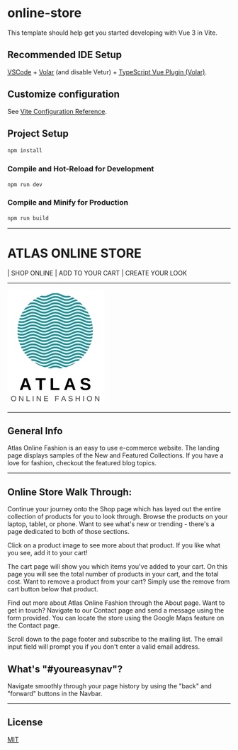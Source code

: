 # online-store

This template should help get you started developing with Vue 3 in Vite.

## Recommended IDE Setup

[VSCode](https://code.visualstudio.com/) + [Volar](https://marketplace.visualstudio.com/items?itemName=Vue.volar) (and disable Vetur) + [TypeScript Vue Plugin (Volar)](https://marketplace.visualstudio.com/items?itemName=Vue.vscode-typescript-vue-plugin).

## Customize configuration

See [Vite Configuration Reference](https://vitejs.dev/config/).

## Project Setup

```sh
npm install
```

### Compile and Hot-Reload for Development

```sh
npm run dev
```

### Compile and Minify for Production

```sh
npm run build
```

-----------------------------------------------------------------
# ATLAS ONLINE STORE

| SHOP ONLINE | ADD TO YOUR CART | CREATE YOUR LOOK
*** 

![Image text](/src/assets/logofull.png)
***
## General Info
Atlas Online Fashion is an easy to use e-commerce website. The landing page displays samples of the New and Featured Collections. If you have a love for fashion, checkout the featured blog topics.

*** 
## Online Store Walk Through:

Continue your journey onto the Shop page which has layed out the entire collection of products for you to look through. Browse the products on your laptop, tablet, or phone. Want to see what's new or trending - there's a page dedicated to both of those sections.

Click on a product image to see more about that product. If you like what you see, add it to your cart!

The cart page will show you which items you've added to your cart. On this page you will see the total number of products in your cart, and the total cost. Want to remove a product from your cart? Simply use the remove from cart button below that product.

Find out more about Atlas Online Fashion through the About page. Want to get in touch? Navigate to our Contact page and send a message using the form provided. You can locate the store using the Google Maps feature on the Contact page.

Scroll down to the page footer and subscribe to the mailing list. The email input field will prompt you if you don't enter a valid email address.

## What's "#youreasynav"?
Navigate smoothly through your page history by using the "back" and "forward" buttons in the Navbar.

***

## License
[MIT](https://choosealicense.com/licenses/mit/)